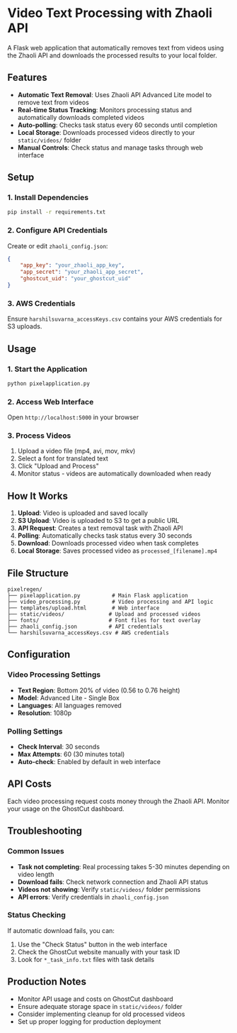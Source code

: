 # Video Text Processing with Zhaoli API

A Flask web application that automatically removes text from videos using the Zhaoli API and downloads the processed results to your local folder.

## Features

- **Automatic Text Removal**: Uses Zhaoli API Advanced Lite model to remove text from videos
- **Real-time Status Tracking**: Monitors processing status and automatically downloads completed videos
- **Auto-polling**: Checks task status every 60 seconds until completion
- **Local Storage**: Downloads processed videos directly to your `static/videos/` folder
- **Manual Controls**: Check status and manage tasks through web interface

## Setup

### 1. Install Dependencies
```bash
pip install -r requirements.txt
```

### 2. Configure API Credentials

Create or edit `zhaoli_config.json`:
```json
{
    "app_key": "your_zhaoli_app_key",
    "app_secret": "your_zhaoli_app_secret",
    "ghostcut_uid": "your_ghostcut_uid"
}
```

### 3. AWS Credentials
Ensure `harshilsuvarna_accessKeys.csv` contains your AWS credentials for S3 uploads.

## Usage

### 1. Start the Application
```bash
python pixelapplication.py
```

### 2. Access Web Interface
Open `http://localhost:5000` in your browser

### 3. Process Videos
1. Upload a video file (mp4, avi, mov, mkv)
2. Select a font for translated text
3. Click "Upload and Process"
4. Monitor status - videos are automatically downloaded when ready

## How It Works

1. **Upload**: Video is uploaded and saved locally
2. **S3 Upload**: Video is uploaded to S3 to get a public URL
3. **API Request**: Creates a text removal task with Zhaoli API
4. **Polling**: Automatically checks task status every 30 seconds
5. **Download**: Downloads processed video when task completes
6. **Local Storage**: Saves processed video as `processed_[filename].mp4`

## File Structure

```
pixelregen/
├── pixelapplication.py          # Main Flask application
├── video_processing.py          # Video processing and API logic
├── templates/upload.html        # Web interface
├── static/videos/              # Upload and processed videos
├── fonts/                      # Font files for text overlay
├── zhaoli_config.json          # API credentials
└── harshilsuvarna_accessKeys.csv # AWS credentials
```

## Configuration

### Video Processing Settings
- **Text Region**: Bottom 20% of video (0.56 to 0.76 height)
- **Model**: Advanced Lite - Single Box
- **Languages**: All languages removed
- **Resolution**: 1080p

### Polling Settings
- **Check Interval**: 30 seconds
- **Max Attempts**: 60 (30 minutes total)
- **Auto-check**: Enabled by default in web interface

## API Costs

Each video processing request costs money through the Zhaoli API. Monitor your usage on the GhostCut dashboard.

## Troubleshooting

### Common Issues
- **Task not completing**: Real processing takes 5-30 minutes depending on video length
- **Download fails**: Check network connection and Zhaoli API status
- **Videos not showing**: Verify `static/videos/` folder permissions
- **API errors**: Verify credentials in `zhaoli_config.json`

### Status Checking
If automatic download fails, you can:
1. Use the "Check Status" button in the web interface
2. Check the GhostCut website manually with your task ID
3. Look for `*_task_info.txt` files with task details

## Production Notes

- Monitor API usage and costs on GhostCut dashboard
- Ensure adequate storage space in `static/videos/` folder
- Consider implementing cleanup for old processed videos
- Set up proper logging for production deployment 